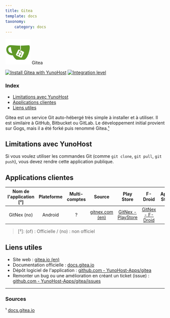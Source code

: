 ```yaml
---
title: Gitea
template: docs
taxonomy:
    category: docs
---
```


<img src="/images/gitea_logo.png" width="80px" alt="logo de Gitea"> Gitea

[![Install Gitea with YunoHost](https://install-app.yunohost.org/install-with-yunohost.png)](https://install-app.yunohost.org/?app=gitea) [![Integration level](https://dash.yunohost.org/integration/gitea.svg)](https://dash.yunohost.org/appci/app/gitea)

### Index

- [Limitations avec YunoHost](#limitations-avec-yunohost)
- [Applications clientes](#applications-clients)
- [Liens utiles](#liens-utiles)

Gitea est un service Git auto-hébergé très simple à installer et à utiliser. Il est similaire à GitHub, Bitbucket ou GitLab. Le développement initial provient sur Gogs, mais il a été forké puis renommé Gitea.[¹](#sources)

## Limitations avec YunoHost

Si vous voulez utiliser les commandes Git (comme `git clone`, `git pull`, `git push`), vous devez rendre cette application publique.

## Applications clientes

| Nom de l'application [²] | Plateforme | Multi-comptes | Source | Play Store | F-Droid | Apple Store |
|:------------------------:|:----------:|:-------------:|:------:|:----------:|:-------:|:-----------:|
| GitNex (no) | Android | ? | [gitnex.com (en)](https://gitnex.com/) | [GitNex - PlayStore](https://play.google.com/store/apps/details?id=org.mian.gitnex) | [GitNex - F-Droid](https://f-droid.org/fr/packages/org.mian.gitnex/) | X |

> [²]: (of) : Officielle / (no) : non officiel

## Liens utiles

 + Site web : [gitea.io (en)](https://gitea.io/en-us/)
 + Documentation officielle : [docs.gitea.io](https://docs.gitea.io/fr-fr/)
 + Dépôt logiciel de l'application : [github.com - YunoHost-Apps/gitea](https://github.com/YunoHost-Apps/gitea_ynh)
 + Remonter un bug ou une amélioration en créant un ticket (issue) : [github.com - YunoHost-Apps/gitea/issues](https://github.com/YunoHost-Apps/gitea_ynh/issues)

------

### Sources

¹ [docs.gitea.io](https://docs.gitea.io/fr-fr/)
